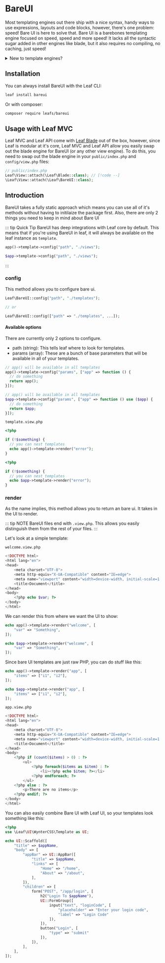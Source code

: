 # BareUI

<!-- markdownlint-disable no-inline-html -->

<script setup>
import VideoDocs from '/@theme/components/VideoDocs.vue'
</script>

Most templating engines out there ship with a nice syntax, handy ways to use expressions, layouts and code blocks, however, there's one problem: speed! Bare UI is here to solve that. Bare UI is a barebones templating engine focused on speed, speed and more speed! It lacks all the syntactic sugar added in other engines like blade, but it also requires no compiling, no caching, just speed!

<details>
<summary>New to template engines?</summary>

Watch this video by Dave Hollingworth as an introduction to template engines.

<VideoDocs
  title="Templating engines in PHP"
  subject="Templating engines in PHP: what they are and how they can improve your code"
  description="Learn how using a template engine can improve your view files with simpler syntax, autoescaping of variables and template inheritance."
  link="https://www.youtube.com/embed/OK_JCtrrv-c"
/>
</details>

## Installation

You can always install BareUI with the Leaf CLI:

```bash
leaf install bareui
```

Or with composer:

```bash
composer require leafs/bareui
```

## Usage with Leaf MVC

Leaf MVC and Leaf API come with [Leaf Blade](/modules/views/blade) out of the box, however, since Leaf is modular at it's core, Leaf MVC and Leaf API allow you easily swap out the blade engine for BareUI (or any other view engine). To do this, you need to swap out the blade engine in your `public/index.php` and `config/view.php` files:

```php
// public/index.php
Leaf\View::attach(\Leaf\Blade::class); // [!code --]
\Leaf\View::attach(\Leaf\BareUI::class);
```

## Introduction

BareUI takes a fully static approach which means you can use all of it's methods without having to initilaize the package first. Also, there are only 2 things you need to keep in mind about Bare UI

::: tip Quick Tip
BareUI has deep integrations with Leaf core by default. This means that if you're using BareUI in leaf, it will always be available on the leaf instance as `template`.

<div class="functional-mode">

```php
app()->template->config("path", "./views");
```

</div>
<div class="class-mode">

```php
$app->template->config("path", "./views");
```

</div>

:::

### config

This method allows you to configure bare ui.

```php
Leaf\BareUI::config("path", "./templates");

// or

Leaf\BareUI::config(["path" => "./templates", ...]);
```

#### Available options

There are currently only 2 options to configure.

- path (string): This tells leaf where to look for templates.
- params (array): These are a bunch of base parameters that will be available in all of your templates.

<div class="functional-mode">

```php
// app() will be available in all templates
app()->template->config("params", ["app" => function () {
  // do something
  return app();
}]);
```

</div>
<div class="class-mode">

```php
// app() will be available in all templates
$app->template->config("params", ["app" => function () use ($app) {
  // do something
  return $app;
}]);
```

</div>

`template.view.php`

<div class="functional-mode">

```php
<?php

if (!$something) {
  // you can nest templates
  echo app()->template->render("error");
}
```

</div>
<div class="class-mode">

```php
<?php

if (!$something) {
  // you can nest templates
  echo $app->template->render("error");
}
```

</div>

### render

As the name implies, this method allows you to return an bare ui. It takes in the UI to render.

::: tip NOTE
BareUI files end with `.view.php`. This allows you easily distinguish them from the rest of your files.
:::

Let's look at a simple template:

`welcome.view.php`

```php
<!DOCTYPE html>
<html lang="en">
<head>
    <meta charset="UTF-8">
    <meta http-equiv="X-UA-Compatible" content="IE=edge">
    <meta name="viewport" content="width=device-width, initial-scale=1.0">
    <title>Document</title>
</head>
<body>
    <?php echo $var; ?>
</body>
</html>
```

We can render this from where we want the UI to show:

<div class="functional-mode">

```php
echo app()->template->render("welcome", [
    "var" => "Something",
]);
```

</div>
<div class="class-mode">

```php
echo $app->template->render("welcome", [
    "var" => "Something",
]);
```

</div>

Since bare UI templates are just raw PHP, you can do stuff like this:

<div class="functional-mode">

```php
echo app()->template->render("app", [
    "items" => ["i1", "i2"],
]);
```

</div>
<div class="class-mode">

```php
echo $app->template->render("app", [
    "items" => ["i1", "i2"],
]);
```

</div>

`app.view.php`

```php
<!DOCTYPE html>
<html lang="en">
<head>
    <meta charset="UTF-8">
    <meta http-equiv="X-UA-Compatible" content="IE=edge">
    <meta name="viewport" content="width=device-width, initial-scale=1.0">
    <title>Document</title>
</head>
<body>
    <?php if (count($items) > 0) : ?>
        <ul>
            <?php foreach($items as $item) : ?>
                <li><?php echo $item; ?></li>
            <?php endforeach; ?>
        </ul>
    <?php else : ?>
        <p>There are no items</p>
    <?php endif; ?>
</body>
</html>
```

You can also easily combine Bare UI with Leaf UI, so your templates look something like this:

```php
<?php
use \Leaf\UI\WynterCSS\Template as UI;

echo UI::Scaffold([
    "title" => $appName,
    "body" => [
        "appBar" => UI::AppBar([
            "title" => $appName,
            "links" => [
                "Home" => "/home",
                "About" => "/about",
            ],
        ]),
        "children" => [
            form("POST", "/app/login", [
                h2("Login To $appName"),
                UI::FormGroup([
                    input("text", "loginCode", [
                        "placeholder" => "Enter your login code",
                        "label" => "Login Code"
                    ]),
                ]),
                button("Login", [
                    "type" => "submit"
                ]),
            ]),
        ],
    ],
]);
```
